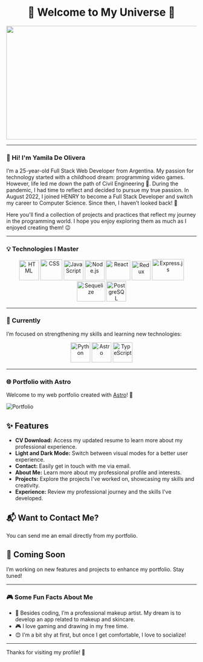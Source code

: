 <h1 align="center">🌌 Welcome to My Universe 🌌</h1>

<p align="center">
  <img src="https://i.pinimg.com/originals/7a/c7/1e/7ac71e72373b0fb270b3a6d72e44eea3.gif" width="800px" height="300px"/>
</p>

---

### 👋 Hi! I'm Yamila De Olivera

I’m a 25-year-old Full Stack Web Developer from Argentina. My passion for technology started with a childhood dream: programming video games. However, life led me down the path of Civil Engineering 🤔. During the pandemic, I had time to reflect and decided to pursue my true passion. In August 2022, I joined HENRY to become a Full Stack Developer and switch my career to Computer Science. Since then, I haven’t looked back! 🚀

Here you'll find a collection of projects and practices that reflect my journey in the programming world. I hope you enjoy exploring them as much as I enjoyed creating them! 😉

---

### 💡 Technologies I Master

<div align="center">
  <img src="https://www.w3.org/html/logo/img/mark-only-icon.png" alt="HTML" width="52px" height="53px">
  <img src="https://1000marcas.net/wp-content/uploads/2021/02/CSS-Logo-500x283.png" alt="CSS" width="58px" height="55px">
  <img src="https://www.freepnglogos.com/uploads/javascript-png/png-javascript-badge-picture-8.png" alt="JavaScript" width="52px" height="53px">
  <img src="https://cdn-icons-png.flaticon.com/512/919/919825.png" alt="Node.js" width="52px" height="53px">
  <img src="https://upload.wikimedia.org/wikipedia/commons/thumb/a/a7/React-icon.svg/512px-React-icon.svg.png?20220125121207" alt="React" width="65px" height="53px">
  <img src="https://raw.githubusercontent.com/reduxjs/redux/master/logo/logo.png" alt="Redux" width="50px" height="51px">
  <img src="https://blobscdn.gitbook.com/v0/b/gitbook-28427.appspot.com/o/assets%2F-Lgyno4NC7rhy49BAEjN%2F-Lh14lb3LH4C886qWxYA%2F-Lh1DZeIUQennGd9RiHe%2FScreen%20Shot%202019-06-10%20at%2011.30.20%20AM.png?alt=media&token=784b79f6-81b5-4308-97a2-155afb9d496f" alt="Express.js" width="84px" height="56px">
  <img src="https://www.vectorlogo.zone/logos/sequelizejs/sequelizejs-ar21.svg" alt="Sequelize" width="75px" height="53px">
  <img src="https://cdn.iconscout.com/icon/free/png-64/postgresql-11-1175122.png" alt="PostgreSQL" width="52px" height="53px">
</div>

---

### 🌱 Currently

I’m focused on strengthening my skills and learning new technologies:

<div align="center">
  <img src="https://cdn.iconscout.com/icon/free/png-64/python-3521655-2945099.png" alt="Python" width="52px" height="53px">
  <img src="https://icon.icepanel.io/Technology/png-shadow-512/Astro.png" alt="Astro" width="52px" height="53px">
  <img src="https://cdn.worldvectorlogo.com/logos/typescript.svg" alt="TypeScript" width="52px" height="53px">
</div>

---

### 🌐 Portfolio with Astro

Welcome to my web portfolio created with [Astro](https://master--portafolio-yamila-de-olivera.netlify.app/)! 🚀

![Portfolio](https://github.com/user-attachments/assets/8948b5ae-9be4-4967-b77a-ced71b692c95)

## ✨ Features

- **CV Download:** Access my updated resume to learn more about my professional experience.
- **Light and Dark Mode:** Switch between visual modes for a better user experience.
- **Contact:** Easily get in touch with me via email.
- **About Me:** Learn more about my professional profile and interests.
- **Projects:** Explore the projects I've worked on, showcasing my skills and creativity.
- **Experience:** Review my professional journey and the skills I've developed.

## 📬 Want to Contact Me?
You can send me an email directly from my portfolio.

## 🚧 Coming Soon
I’m working on new features and projects to enhance my portfolio. Stay tuned!


---

### 🎮 Some Fun Facts About Me

- 💄 Besides coding, I’m a professional makeup artist. My dream is to develop an app related to makeup and skincare.
- 🎮 I love gaming and drawing in my free time.
- 😊 I’m a bit shy at first, but once I get comfortable, I love to socialize!

---

Thanks for visiting my profile! 🚀

